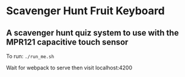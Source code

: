 # Scavenger Hunt Fruit Keyboard
## A scavenger hunt quiz system to use with the MPR121 capacitive touch sensor

To run: `./run_me.sh`

Wait for webpack to serve then visit localhost:4200
